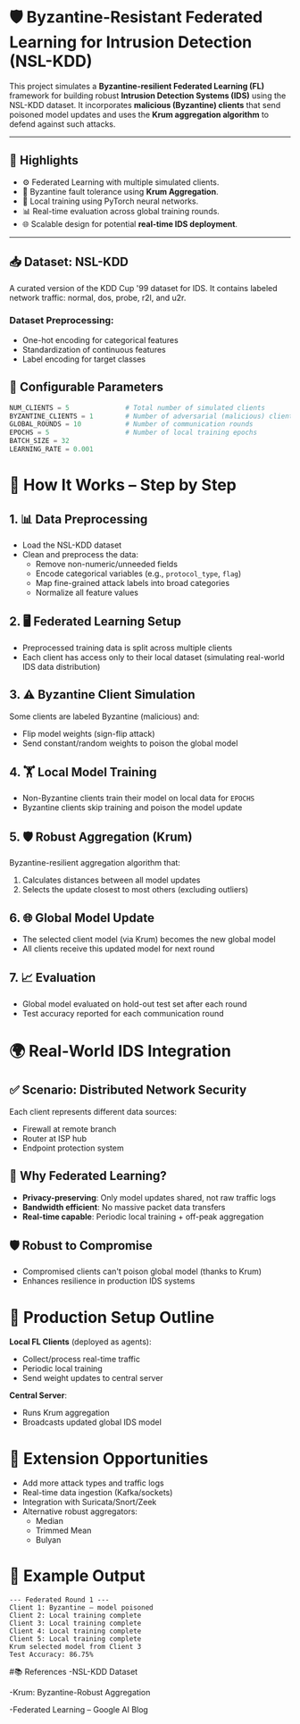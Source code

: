 # 🛡️ Byzantine-Resistant Federated Learning for Intrusion Detection (NSL-KDD)

This project simulates a **Byzantine-resilient Federated Learning (FL)** framework for building robust **Intrusion Detection Systems (IDS)** using the NSL-KDD dataset. It incorporates **malicious (Byzantine) clients** that send poisoned model updates and uses the **Krum aggregation algorithm** to defend against such attacks.

---

## 🚀 Highlights

- ⚙️ Federated Learning with multiple simulated clients.
- 🔐 Byzantine fault tolerance using **Krum Aggregation**.
- 🧠 Local training using PyTorch neural networks.
- 📊 Real-time evaluation across global training rounds.
- 🌐 Scalable design for potential **real-time IDS deployment**.

---

## 📥 Dataset: NSL-KDD
A curated version of the KDD Cup '99 dataset for IDS.
It contains labeled network traffic: normal, dos, probe, r2l, and u2r.

### Dataset Preprocessing:
- One-hot encoding for categorical features
- Standardization of continuous features  
- Label encoding for target classes
## 🔧 Configurable Parameters
```python
NUM_CLIENTS = 5              # Total number of simulated clients
BYZANTINE_CLIENTS = 1        # Number of adversarial (malicious) clients
GLOBAL_ROUNDS = 10           # Number of communication rounds
EPOCHS = 5                   # Number of local training epochs
BATCH_SIZE = 32
LEARNING_RATE = 0.001
```


# 🧠 How It Works – Step by Step

## 1. 📊 Data Preprocessing
- Load the NSL-KDD dataset  
- Clean and preprocess the data:
  - Remove non-numeric/unneeded fields
  - Encode categorical variables (e.g., `protocol_type`, `flag`)
  - Map fine-grained attack labels into broad categories
  - Normalize all feature values

## 2. 🖥️ Federated Learning Setup
- Preprocessed training data is split across multiple clients
- Each client has access only to their local dataset (simulating real-world IDS data distribution)

## 3. ⚠️ Byzantine Client Simulation
Some clients are labeled Byzantine (malicious) and:
- Flip model weights (sign-flip attack)
- Send constant/random weights to poison the global model

## 4. 🏋️ Local Model Training
- Non-Byzantine clients train their model on local data for `EPOCHS`
- Byzantine clients skip training and poison the model update

## 5. 🛡️ Robust Aggregation (Krum)
Byzantine-resilient aggregation algorithm that:
1. Calculates distances between all model updates
2. Selects the update closest to most others (excluding outliers)

## 6. 🌐 Global Model Update
- The selected client model (via Krum) becomes the new global model
- All clients receive this updated model for next round

## 7. 📈 Evaluation
- Global model evaluated on hold-out test set after each round
- Test accuracy reported for each communication round

# 🌍 Real-World IDS Integration

## ✅ Scenario: Distributed Network Security
Each client represents different data sources:
- Firewall at remote branch
- Router at ISP hub  
- Endpoint protection system

## 🔐 Why Federated Learning?
- **Privacy-preserving**: Only model updates shared, not raw traffic logs
- **Bandwidth efficient**: No massive packet data transfers
- **Real-time capable**: Periodic local training + off-peak aggregation

## 🛡️ Robust to Compromise
- Compromised clients can't poison global model (thanks to Krum)
- Enhances resilience in production IDS systems

# 🧰 Production Setup Outline

**Local FL Clients** (deployed as agents):
- Collect/process real-time traffic
- Periodic local training
- Send weight updates to central server

**Central Server**:
- Runs Krum aggregation  
- Broadcasts updated global IDS model

# 🧩 Extension Opportunities
- Add more attack types and traffic logs
- Real-time data ingestion (Kafka/sockets)
- Integration with Suricata/Snort/Zeek
- Alternative robust aggregators:
  - Median
  - Trimmed Mean  
  - Bulyan

# 🧪 Example Output
```arduino
--- Federated Round 1 ---
Client 1: Byzantine – model poisoned
Client 2: Local training complete  
Client 3: Local training complete
Client 4: Local training complete
Client 5: Local training complete
Krum selected model from Client 3
Test Accuracy: 86.75%
```

#📚 References
-NSL-KDD Dataset

-Krum: Byzantine-Robust Aggregation

-Federated Learning – Google AI Blog





